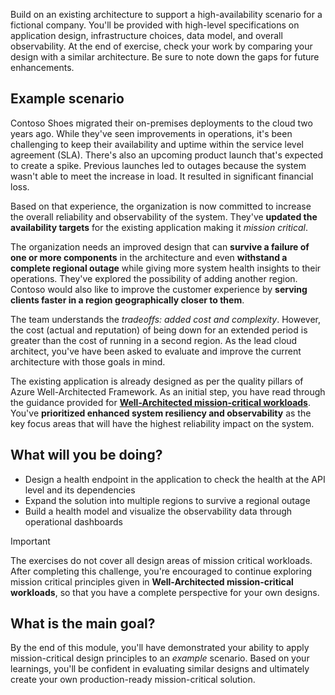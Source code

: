 Build on an existing architecture to support a high-availability scenario for a fictional company. You'll be provided with high-level specifications on application design, infrastructure choices, data model, and overall observability. At the end of exercise, check your work by comparing your design with a similar architecture. Be sure to note down the gaps for future enhancements.  

## Example scenario

Contoso Shoes migrated their on-premises deployments to the cloud two years ago. While they've seen improvements in operations, it's been challenging to keep their availability and uptime within the service level agreement (SLA). There's also an upcoming product launch that's expected to create a spike. Previous launches led to outages because the system wasn't able to meet the increase in load. It resulted in significant financial loss. 

Based on that experience, the organization is now committed to increase the overall reliability and observability of the system. They've **updated the availability targets** for the existing application making it _mission critical_. 

The organization needs an improved design that can **survive a failure of one or more components** in the architecture and even **withstand a complete regional outage** while giving more system health insights to their operations. They've explored the possibility of adding another region. Contoso would also like to improve the customer experience by **serving clients faster in a region geographically closer to them**.

The team understands the _tradeoffs: added cost and complexity_. However, the cost (actual and reputation) of being down for an extended period is greater than the cost of running in a second region. As the lead cloud architect, you've have been asked to evaluate and improve the current architecture with those goals in mind.

The existing application is already designed as per the quality pillars of Azure Well-Architected Framework. As an initial step, you have read through the guidance provided for [**Well-Architected mission-critical workloads**](/azure/architecture/framework/mission-critical/mission-critical-overview). You've **prioritized enhanced system resiliency and observability** as the key focus areas that will have the highest reliability impact on the system. 

## What will you be doing?

- Design a health endpoint in the application to check the health at the API level and its dependencies
- Expand the solution into multiple regions to survive a regional outage
- Build a health model and visualize the observability data through operational dashboards

> [!IMPORTANT]
>
> The exercises do not cover all design areas of mission critical workloads. After completing this challenge, you're encouraged to continue exploring mission critical principles given in **Well-Architected mission-critical workloads**, so that you have a complete perspective for your own designs.

## What is the main goal?

By the end of this module, you'll have demonstrated your ability to apply mission-critical design principles to an _example_ scenario. Based on your learnings, you'll be confident in evaluating similar designs and ultimately create your own production-ready mission-critical solution.


